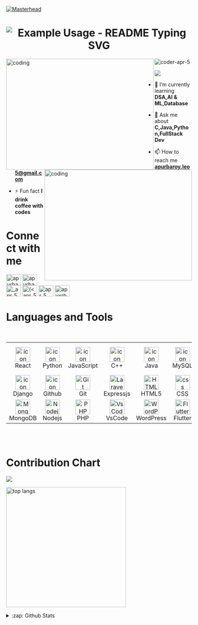 [![Masterhead](https://user-images.githubusercontent.com/10498744/210012254-234538ff-d198-48aa-8964-37e6fd45d227.gif)](https;//coder-apr-5.io)
<p align="center">
  <h1 align="center">
  <img src="https://readme-typing-svg.herokuapp.com/?font=Arial+Black&weight=500&center=true&size=31&pause=60&color=36C2CE&random=false&width=600&height=58&lines=Hello+pals!;I'm+Apurba+Roy;I'm+a+Computer+Science+Engineer;I'm+a+Web+-+MERN+Developer!;Learning+AI+ML-Datascience;Let's+get+started..." alt="Example Usage - README Typing SVG">
  </h1>
</p>
<img align="left" alt="coding" width="400" height="300" src="https://i.pinimg.com/originals/59/87/1c/59871c7fb4ca4d906e9ef1f4566cd378.gif">
<img align="right" alt="coding" width="400" height="300" src="https://jnnce.ac.in/jnndemo/aiml.gif">


<p align="left"> <img src="https://komarev.com/ghpvc/?username=coder-apr-5&label=Profile%20views&color=0e75b6&style=flat" alt="coder-apr-5" /> </p>

![](https://github-profile-trophy.vercel.app/?username=coder-apr-5&theme=radical&no-frame=false&no-bg=true&margin-w=5)
- 🌱 I’m currently learning **DSA,AI & ML,Database**

- 💬 Ask me about **C,Java,Python,FullStack Dev**

- 📫 How to reach me **apurbaroy.leo5@gmail.com**

- ⚡ Fun fact **I drink coffee with codes**

# Connect with me
<p align="left">
<a href="https://linkedin.com/in/apurba-roy-85b1a82a4" target="blank"><img align="center" src="https://raw.githubusercontent.com/rahuldkjain/github-profile-readme-generator/master/src/images/icons/Social/linked-in-alt.svg" alt="apurba roy" height="30" width="40" /></a>
<a href="https://fb.com/apurba roy" target="blank"><img align="center" src="https://raw.githubusercontent.com/rahuldkjain/github-profile-readme-generator/master/src/images/icons/Social/facebook.svg" alt="apurba roy" height="30" width="40" /></a>
<a href="https://instagram.com/_apr_5_" target="blank"><img align="center" src="https://raw.githubusercontent.com/rahuldkjain/github-profile-readme-generator/master/src/images/icons/Social/instagram.svg" alt="_apr_5_" height="30" width="40" /></a>
<a href="https://auth.geeksforgeeks.org/user/(<apr_5>/profile)" target="blank"><img align="center" src="https://raw.githubusercontent.com/rahuldkjain/github-profile-readme-generator/master/src/images/icons/Social/geeks-for-geeks.svg" alt="(<apr_5>/profile)" height="30" width="40" /></a>
<a href="https://discord.gg/apr_5" target="blank"><img align="center" src="https://raw.githubusercontent.com/rahuldkjain/github-profile-readme-generator/master/src/images/icons/Social/discord.svg" alt="apr_5" height="30" width="40" /></a>
<a href="https://twitter.com/apuxrba_5" target="blank"><img align="center" src="https://raw.githubusercontent.com/rahuldkjain/github-profile-readme-generator/master/src/images/icons/Social/twitter.svg" alt="apuxrba_5" height="30" width="40" /></a>
</p>

# Languages and Tools
<table>
<div style="display: flex; align-items: flex-start; align: center">
<table align="center">
  <tr>
    <td align="center" width="96">
        <img src="https://techstack-generator.vercel.app/react-icon.svg" alt="icon" width="40" height="40" />
      <br>React
    </td>
    <td align="center" width="96">
      <a href="https://www.python.org/">
        <img src="https://techstack-generator.vercel.app/python-icon.svg" alt="icon" width="40" height="40" />
      </a>
      <br>Python
    </td>
    <td align="center" width="96">
        <img src="https://techstack-generator.vercel.app/js-icon.svg" alt="icon" width="40" height="40" />
      <br>JavaScript
    </td>
    <td align="center" width="96">
        <img src="https://techstack-generator.vercel.app/cpp-icon.svg" alt="icon" width="40" height="40" />
      <br>C++
    </td>
    <td align="center" width="96">
        <img src="https://techstack-generator.vercel.app/java-icon.svg" alt="icon" width="40" height="40" />
      <br>Java
    </td>
    <td align="center" width="96">
        <img src="https://techstack-generator.vercel.app/mysql-icon.svg" alt="icon" width="40" height="40" />
      <br>MySQL
    </td>
    <td align="center" width="96">
         <img src="https://skillicons.dev/icons?i=gcp" width="40" height="40" alt="gcp" />
      <br>Google Cloud
    </td>
    <td align="center" width="96">
        <img src="https://techstack-generator.vercel.app/aws-icon.svg" alt="icon" width="40" height="40" />
      <br>AWS
    </td>
    <td align="center" width="96">
         <img src="https://skillicons.dev/icons?i=c" width="40" height="40" alt="c" />
      <br>C
    </td>
  </tr>
  <tr>
  <td align="center" width="96">
        <img src="https://techstack-generator.vercel.app/django-icon.svg" alt="icon" width="40" height="40" />
      <br>Django
    <td align="center" width="96">
        <img src="https://techstack-generator.vercel.app/github-icon.svg" alt="icon" width="40" height="40" />
      <br>Github
    </td>
    <td align="center" width="96"> 
        <img src="https://user-images.githubusercontent.com/25181517/192108372-f71d70ac-7ae6-4c0d-8395-51d8870c2ef0.png" width="40" height="40" alt="Git" />
      <br>Git
    </td>
    <td align="center"  width="96">
        <img src="https://skillicons.dev/icons?i=expressjs" width="40" height="40" alt="Laravel" />
      <br>Expressjs
    </td>
    <td align="center"  width="96">
        <img src="https://skillicons.dev/icons?i=html" width="40" height="40" alt="HTML5" />
      <br>HTML5
    </td>
    <td align="center" width="96">
        <img src="https://skillicons.dev/icons?i=css" width="40" height="40" alt="css" />
      <br>CSS
    </td>
    <td align="center"  width="96">
        <img src="https://skillicons.dev/icons?i=bootstrap" width="40" height="40" alt="bootstrap" />
      <br>Bootstrap
    </td>
    <td align="center" width="96">
       <img src="https://skillicons.dev/icons?i=tensorflow" width="40" height="40" alt="tensorflow" />      
      <br>Tensorflow
    </td>
    <td align="center" width="96">
        <img src="https://skillicons.dev/icons?i=unity"width="40" height="40" alt="unity" />
      <br>unity
    </td>
  </tr>
 <tr>
      <td align="center" width="96">
        <img src="https://skillicons.dev/icons?i=mongodb" width="40" height="40" alt="MongoDB" />
      <br>MongoDB
    </td>
        <td align="center" width="96">
        <img src="https://skillicons.dev/icons?i=nodejs" width="40" height="40" alt="Nodejs" />
      <br>Nodejs
      </td>
      </td>
    <td align="center" width="96">
        <img src="https://skillicons.dev/icons?i=php" width="40" height="40" alt="PHP" />
      <br>PHP
    </td>
            <td align="center" width="96">
        <img src="https://skillicons.dev/icons?i=vscode" width="40" height="40" alt="VsCode" />
      <br>VsCode
    </td>
              <td align="center" width="96">
        <img src="https://skillicons.dev/icons?i=wordpress" width="40" height="40" alt="WordPress" />
      <br>WordPress
    </td>
              <td align="center" width="96">
        <img src="https://skillicons.dev/icons?i=flutter" width="40" height="40" alt="Flutter" />
      <br>Flutter
  <td align="center" width="96">
         <img src="https://skillicons.dev/icons?i=arduino" width="40" height="40" alt="arduino" />
      <br>Arduino
    </td>
              <td align="center" width="96">
         <img src="https://skillicons.dev/icons?i=postman" width="40" height="40" alt="Postman" />
      <br>Postman
    </td>
    <td align="center" width="96">
        <img src="https://skillicons.dev/icons?i=postgres" width="40" height="40" alt="PostgreSQL" />
      <br>PostgreSQL
    </td>
 </tr>
</table>
<br><br>
</table>

# Contribution Chart
![](https://github-readme-activity-graph.vercel.app/graph?username=coder-apr-5&bg_color=000000&color=ffffff&line=f500e4&point=e1ff00&area=true&hide_border=true)

<p></div> <img width=325 align="center" src="https://github-readme-stats-salesp07.vercel.app/api/top-langs/?username=coder-apr-5&hide=HTML&langs_count=8&layout=compact&theme=react&border_radius=10&size_weight=0.5&count_weight=0.5&exclude_repo=github-readme-stats" alt="top langs" />
</div></p> <details>
  <summary>:zap: Github Stats</summary>  
  <p align="center">
  <a href="https://github.com/alsiam">
    <img src="https://github-profile-summary-cards.vercel.app/api/cards/profile-details?username=coder-apr-5&theme=radical" alt="Apurba's GitHub Contribution"/>
  </a>
</p>
<a> 
  <p align="left">
    <a href="https://github.com/coder-apr-5"><img alt="Apurba's Github Stats" src="https://denvercoder1-github-readme-stats.vercel.app/api/?username=coder-apr-5&show_icons=true&count_private=true&theme=react&border_color=7F3FBF&bg_color=0D1117&title_color=F85D7F&icon_color=F8D866" height="200px" width="50.5%"></a>
    </a>
</p>
  <p align="right">
  <a href="https://github.com/alsiam">
    <img src="https://github-readme-streak-stats.herokuapp.com/?user=coder-apr-5&theme=radical&border=7F3FBF&background=0D1117" height="200px" width="50.5%" alt="Apurba's GitHub streak"/>
  </a>
</p>

